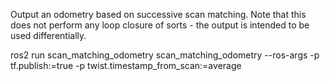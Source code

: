 Output an odometry based on successive scan matching.
Note that this does not perform any loop closure of sorts - the output is intended to be used differentially.


ros2 run scan_matching_odometry scan_matching_odometry --ros-args -p tf.publish:=true -p twist.timestamp_from_scan:=average
